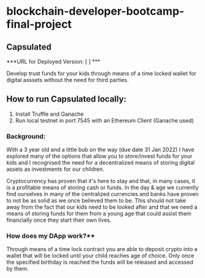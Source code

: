 # blockchain-developer-bootcamp-final-project
## **Capsulated**
***URL for Deployed Version: [ ] ***

Develop trust funds for your kids through means of a time locked wallet for digital asssets without the need for third parties.  

## How to run Capsulated locally:
1. Install Truffle and Ganache 
2. Run local testnet in port 7545 with an Ethereum Client (Ganache used)


### **Background:**
With a 3 year old and a little bub on the way (due date 31 Jan 2022) I have explored many of the options that allow you to store/invest funds for your kids and I recognised the need for a decentralized means of storing digital assets as investments for our children. 

Cryptocurrency has proven that it's here to stay and that, in many cases, it is a profitable means of storing cash or funds. In the day & age we currently find ourselves in many of the centralized currencies and banks have proven to not be as solid as we once believed them to be. This should not take away from the fact that our kids need to be looked after and that we need a means of storing funds for them from a young age that could assist them financially once they start their own lives. 

### How does my DApp work?**
Through means of a time lock contract you are able to deposit crypto into a wallet that will be locked until your child reaches age of choice. Only once the specified birthday is reached the funds will be released and accessed by them. 

